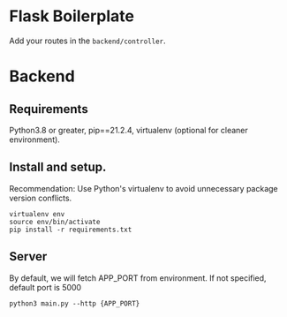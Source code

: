 # Flask Boilerplate
Add your routes in the `backend/controller`.

# Backend 

## Requirements
Python3.8 or greater, pip==21.2.4, virtualenv (optional for cleaner environment).

## Install and setup.
Recommendation: Use Python's virtualenv to avoid unnecessary package version conflicts.

```
virtualenv env
source env/bin/activate
pip install -r requirements.txt
```

## Server
By default, we will fetch APP_PORT from environment. If not specified, default
port is 5000

```
python3 main.py --http {APP_PORT}
```

